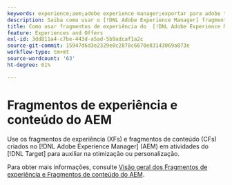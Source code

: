 ```yaml
---
keywords: experience;aem;adobe experience manager;exportar para adobe target;fragmentos de experiência;fragmentos;XF
description: Saiba como usar o [!DNL Adobe Experience Manager] fragmentos de experiência no [!DNL Adobe Target] atividades.
title: Como usar fragmentos de experiência do  [!DNL Adobe Experience Manager]  (AEM)?
feature: Experiences and Offers
exl-id: 3dd811a4-c7be-443d-a5ad-5b9adcaf1a2c
source-git-commit: 15947d6d3e2329e0c2878c6670e83143069a873e
workflow-type: tm+mt
source-wordcount: '63'
ht-degree: 61%

---
```


# Fragmentos de experiência e conteúdo do AEM

Use os fragmentos de experiência (XFs) e fragmentos de conteúdo (CFs) criados no [!DNL Adobe Experience Manager] (AEM) em atividades do [!DNL Target] para auxiliar na otimização ou personalização.

Para obter mais informações, consulte [Visão geral dos Fragmentos de experiência e Fragmentos de conteúdo do AEM](/help/main/c-integrating-target-with-mac/aem/aem-experience-and-content-fragments.md).
